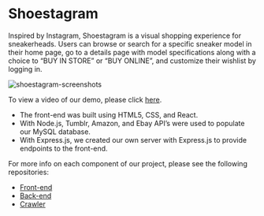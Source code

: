 # Shoestagram

Inspired by Instagram, Shoestagram is a visual shopping experience for sneakerheads. Users can browse or search for a specific sneaker model in their home page, go to a details page with model specifications along with a choice to “BUY IN STORE” or “BUY ONLINE”, and customize their wishlist by logging in.

![shoestagram-screenshots](https://user-images.githubusercontent.com/22921878/34003220-bf037856-e0c2-11e7-8c61-aabb0984546f.jpg)

To view a video of our demo, please click [here](https://youtu.be/v2Ila2jlhRo).

- The front-end was built using HTML5, CSS, and React.
- With Node.js, Tumblr, Amazon, and Ebay API’s were used to populate our MySQL database.
- With Express.js, we created our own server with Express.js to provide endpoints to the front-end.

For more info on each component of our project, please see the following repositories:
- [Front-end](https://github.com/shoestagram/front-end)
- [Back-end](https://github.com/shoestagram/back-end)
- [Crawler](https://github.com/shoestagram/crawler)


